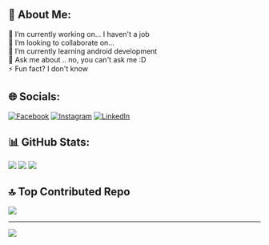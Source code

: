 ## 💫 About Me:
🔭 I’m currently working on... I haven't a job <br>
👯 I’m looking to collaborate on... <!--android development (Jetpack Compose)--><br> <!--🤝 I’m looking for help with <br>--> 
🌱 I’m currently learning android development<br>
💬 Ask me about .. no, you can't ask me :D<br>
⚡ Fun fact? I don't know

## 🌐 Socials:
[![Facebook](https://img.shields.io/badge/Facebook-%231877F2.svg?logo=Facebook&logoColor=white)](https://facebook.com/yunian.pemadi) [![Instagram](https://img.shields.io/badge/Instagram-%23E4405F.svg?logo=Instagram&logoColor=white)](https://instagram.com/yunpnzr) [![LinkedIn](https://img.shields.io/badge/LinkedIn-%230077B5.svg?logo=linkedin&logoColor=white)](https://linkedin.com/in/yunianedwi) 

<!-- ## 💻 Tech Stack:
![Java](https://img.shields.io/badge/java-%23ED8B00.svg?style=flat&logo=openjdk&logoColor=white) ![Kotlin](https://img.shields.io/badge/kotlin-%237F52FF.svg?style=flat&logo=kotlin&logoColor=white) ![HTML5](https://img.shields.io/badge/html5-%23E34F26.svg?style=flat&logo=html5&logoColor=white) ![C++](https://img.shields.io/badge/c++-%2300599C.svg?style=flat&logo=c%2B%2B&logoColor=white) ![CSS3](https://img.shields.io/badge/css3-%231572B6.svg?style=flat&logo=css3&logoColor=white) ![JavaScript](https://img.shields.io/badge/javascript-%23323330.svg?style=flat&logo=javascript&logoColor=%23F7DF1E) ![PHP](https://img.shields.io/badge/php-%23777BB4.svg?style=flat&logo=php&logoColor=white) ![Firebase](https://img.shields.io/badge/firebase-%23039BE5.svg?style=flat&logo=firebase) ![Bootstrap](https://img.shields.io/badge/bootstrap-%238511FA.svg?style=flat&logo=bootstrap&logoColor=white) ![TailwindCSS](https://img.shields.io/badge/tailwindcss-%2338B2AC.svg?style=flat&logo=tailwind-css&logoColor=white) ![SQLite](https://img.shields.io/badge/sqlite-%2307405e.svg?style=flat&logo=sqlite&logoColor=white) ![MySQL](https://img.shields.io/badge/mysql-%2300000f.svg?style=flat&logo=mysql&logoColor=white) ![Figma](https://img.shields.io/badge/figma-%23F24E1E.svg?style=flat&logo=figma&logoColor=white) ![Arduino](https://img.shields.io/badge/-Arduino-00979D?style=flat&logo=Arduino&logoColor=white) -->

## 📊 GitHub Stats:
![](https://github-readme-stats.vercel.app/api?username=yunpnzr&theme=dark&hide_border=false&include_all_commits=false&count_private=false)
![](https://github-readme-streak-stats.herokuapp.com/?user=yunpnzr&theme=dark&hide_border=false)
![](https://github-readme-stats.vercel.app/api/top-langs/?username=yunpnzr&theme=dark&hide_border=false&include_all_commits=false&count_private=false&layout=compact)

## 🔝 Top Contributed Repo
![](https://github-contributor-stats.vercel.app/api?username=yunpnzr&limit=5&theme=dark&combine_all_yearly_contributions=true)

---
[![](https://visitcount.itsvg.in/api?id=yunpnzr&icon=0&color=0)](https://visitcount.itsvg.in)

